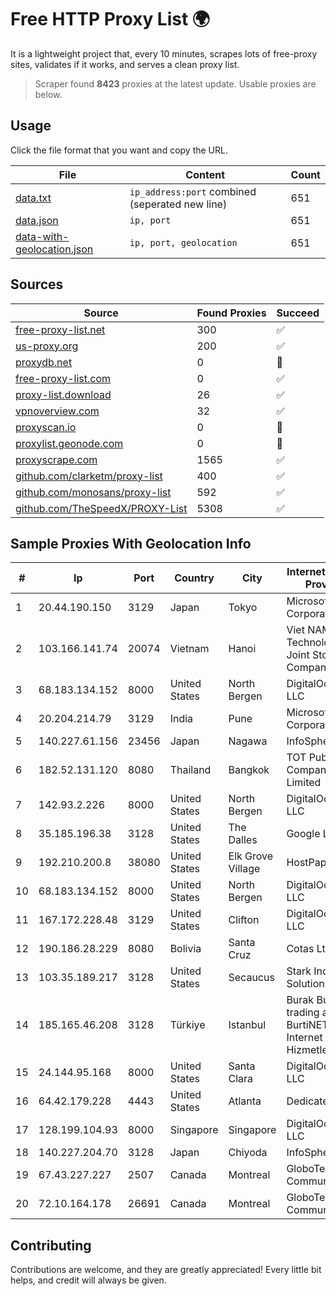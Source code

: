 
# Free HTTP Proxy List 🌍

It is a lightweight project that, every 10 minutes, scrapes lots of free-proxy sites, validates if it works, and serves a clean proxy list.


> Scraper found **8423** proxies at the latest update. Usable proxies are below.

## Usage

Click the file format that you want and copy the URL.


|File|Content|Count|
|----|-------|-----|
|[data.txt](https://raw.githubusercontent.com/themiralay/Proxy-List-World/master/data.txt)|`ip_address:port` combined (seperated new line)|651|
|[data.json](https://raw.githubusercontent.com/themiralay/Proxy-List-World/master/data.json)|`ip, port`|651|
|[data-with-geolocation.json](https://raw.githubusercontent.com/themiralay/Proxy-List-World/master/data-with-geolocation.json)|`ip, port, geolocation`|651|

## Sources

|Source|Found Proxies|Succeed|
|------|-------------|-------|
|[free-proxy-list.net](https://free-proxy-list.net)|300|✅|
|[us-proxy.org](https://www.us-proxy.org)|200|✅|
|[proxydb.net](http://proxydb.net)|0|🚫|
|[free-proxy-list.com](https://free-proxy-list.com/?page=&port=&type%5B%5D=http&type%5B%5D=https&up_time=0&search=Search)|0|✅|
|[proxy-list.download](https://www.proxy-list.download/HTTP)|26|✅|
|[vpnoverview.com](https://vpnoverview.com/privacy/anonymous-browsing/free-proxy-servers)|32|✅|
|[proxyscan.io](https://www.proxyscan.io)|0|🚫|
|[proxylist.geonode.com](https://proxylist.geonode.com/api/proxy-list?limit=300&page=1&sort_by=lastChecked&sort_type=desc&protocols=http,https)|0|🚫|
|[proxyscrape.com](https://api.proxyscrape.com/v2/?request=displayproxies&protocol=http&timeout=10000&country=all&ssl=all&anonymity=all)|1565|✅|
|[github.com/clarketm/proxy-list](https://raw.githubusercontent.com/clarketm/proxy-list/master/proxy-list-raw.txt)|400|✅|
|[github.com/monosans/proxy-list](https://raw.githubusercontent.com/monosans/proxy-list/main/proxies/http.txt)|592|✅|
|[github.com/TheSpeedX/PROXY-List](https://raw.githubusercontent.com/TheSpeedX/PROXY-List/master/http.txt)|5308|✅|


## Sample Proxies With Geolocation Info

|#|Ip|Port|Country|City|Internet Service Provider|
|-|--|----|-------|----|-------------------------|
|1|20.44.190.150|3129|Japan|Tokyo|Microsoft Corporation|
|2|103.166.141.74|20074|Vietnam|Hanoi|Viet NAM Cloud Technology Joint Stock Company|
|3|68.183.134.152|8000|United States|North Bergen|DigitalOcean, LLC|
|4|20.204.214.79|3129|India|Pune|Microsoft Corporation|
|5|140.227.61.156|23456|Japan|Nagawa|InfoSphere|
|6|182.52.131.120|8080|Thailand|Bangkok|TOT Public Company Limited|
|7|142.93.2.226|8000|United States|North Bergen|DigitalOcean, LLC|
|8|35.185.196.38|3128|United States|The Dalles|Google LLC|
|9|192.210.200.8|38080|United States|Elk Grove Village|HostPapa|
|10|68.183.134.152|8000|United States|North Bergen|DigitalOcean, LLC|
|11|167.172.228.48|3129|United States|Clifton|DigitalOcean, LLC|
|12|190.186.28.229|8080|Bolivia|Santa Cruz|Cotas Ltda.|
|13|103.35.189.217|3128|United States|Secaucus|Stark Industries Solutions LTD|
|14|185.165.46.208|3128|Türkiye|Istanbul|Burak Buylu trading as BurtiNET Internet Hizmetleri|
|15|24.144.95.168|8000|United States|Santa Clara|DigitalOcean, LLC|
|16|64.42.179.228|4443|United States|Atlanta|Dedicated.com|
|17|128.199.104.93|8000|Singapore|Singapore|DigitalOcean, LLC|
|18|140.227.204.70|3128|Japan|Chiyoda|InfoSphere|
|19|67.43.227.227|2507|Canada|Montreal|GloboTech Communications|
|20|72.10.164.178|26691|Canada|Montreal|GloboTech Communications|



## Contributing

Contributions are welcome, and they are greatly appreciated! Every
little bit helps, and credit will always be given.

